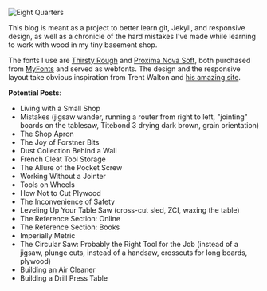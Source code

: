 ![Eight Quarters](https://raw.github.com/rharmes/eightquarters/gh-pages/images/readme-eightquarters.png)

This blog is meant as a project to better learn git, Jekyll, and responsive design, as well as a chronicle of the hard mistakes I've made while learning to work with wood in my tiny basement shop.

The fonts I use are [Thirsty Rough](http://www.myfonts.com/fonts/yellow-design/thirsty-rough/) and [Proxima Nova Soft](http://www.myfonts.com/fonts/marksimonson/proxima-nova-soft/), both purchased from [MyFonts](http://www.myfonts.com/) and served as webfonts. The design and the responsive layout take obvious inspiration from Trent Walton and [his amazing site](http://trentwalton.com/).

**Potential Posts**:

* Living with a Small Shop
* Mistakes (jigsaw wander, running a router from right to left, "jointing" boards on the tablesaw, Titebond 3 drying dark brown, grain orientation)
* The Shop Apron
* The Joy of Forstner Bits
* Dust Collection Behind a Wall
* French Cleat Tool Storage
* The Allure of the Pocket Screw
* Working Without a Jointer
* Tools on Wheels
* How Not to Cut Plywood
* The Inconvenience of Safety
* Leveling Up Your Table Saw (cross-cut sled, ZCI, waxing the table)
* The Reference Section: Online
* The Reference Section: Books
* Imperially Metric
* The Circular Saw: Probably the Right Tool for the Job (instead of a jigsaw, plunge cuts, instead of a handsaw, crosscuts for long boards, plywood)
* Building an Air Cleaner
* Building a Drill Press Table